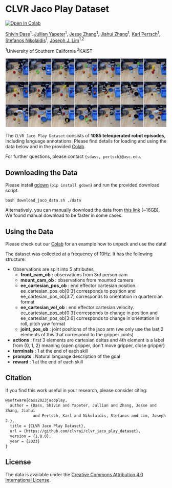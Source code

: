 # CLVR Jaco Play Dataset

[![Open In Colab](https://colab.research.google.com/assets/colab-badge.svg)](https://colab.research.google.com/drive/1GC6LHTSMGufMkHfeAw5Ne3sQFViT_FL6?usp=sharing)

[Shivin Dass](https://shivindass.github.io/)<sup>1</sup>, [Jullian Yapeter](https://jullianyapeter.com/)<sup>1</sup>, 
[Jesse Zhang](https://jesbu1.github.io/)<sup>1</sup>, [Jiahui Zhang](https://jiahui-3205.github.io/)<sup>1</sup>,
[Karl Pertsch](https://kpertsch.github.io/)<sup>1</sup>, [Stefanos Nikolaidis](https://stefanosnikolaidis.net/)<sup>1</sup>, 
[Joseph J. Lim](https://www.clvrai.com/)<sup>1,2</sup>

<sup>1</sup>University of Southern California
<sup>2</sup>KAIST

<p align="center">
<img src="docs/jaco_play_teaser.jpeg" width="800">
</img></p>


The `CLVR Jaco Play Dataset` consists of **1085 teleoperated robot episodes**, including language annotations.
Please find details for loading and using the data below and in the provided [Colab](https://colab.research.google.com/drive/1GC6LHTSMGufMkHfeAw5Ne3sQFViT_FL6?usp=sharing).

For further questions, please contact `{sdass, pertsch}@usc.edu`.

## Downloading the Data

Please install [gdown](https://github.com/wkentaro/gdown) (`pip install gdown`) and run the provided download script.
```
bash download_jaco_data.sh ./data
```
Alternatively, you can manually download the data from 
[this link](https://drive.google.com/file/d/1tVSilmXhyQd8gxZAEhvKMnynw0qzRFSZ/view?usp=share_link) (~16GB).
We found manual download to be faster in some cases.

## Using the Data
Please check out our [Colab](https://colab.research.google.com/drive/1GC6LHTSMGufMkHfeAw5Ne3sQFViT_FL6?usp=sharing) for an example how to unpack and use the data!

The dataset was collected at a frequency of 10Hz. It has the following structure:

- Observations are split into 5 attributes,
    - **front_cam_ob** : observations from 3rd person cam
    - **mount_cam_ob** : observations from mounted camera
    - **ee_cartesian_pos_ob** : end effector cartesian position. ee_cartesian_pos_ob[0:3] corresponds to position and ee_cartesian_pos_ob[3:7] corresponds to orientation in quarternian format
    - **ee_cartesian_vel_ob** : end effector cartesian velocity. ee_cartesian_pos_ob[0:3] corresponds to change in position and ee_cartesian_pos_ob[3:6] corresponds to change in orientation in roll, pitch yaw format
    - **joint_pos_ob** : joint positions of the jaco arm (we only use the last 2 elements of this that correspond to the gripper joints)
- **actions** : first 3 elements are cartesian deltas and 4th element is a label from {0, 1, 2} meaning {open gripper, don't move gripper, close gripper}
- **terminals** : 1 at the end of each skill
- **prompts** : Natural language description of the goal
- **reward** : 1 at the end of each skill

## Citation

If you find this work useful in your research, please consider citing:
```
@software{dass2023jacoplay,
  author = {Dass, Shivin and Yapeter, Jullian and Zhang, Jesse and Zhang, Jiahui
            and Pertsch, Karl and Nikolaidis, Stefanos and Lim, Joseph J.},
  title = {CLVR Jaco Play Dataset},
  url = {https://github.com/clvrai/clvr_jaco_play_dataset},
  version = {1.0.0},
  year = {2023}
}
```

## License

The data is available under the [Creative Commons Attribution 4.0 International License](https://creativecommons.org/licenses/by/4.0/).
